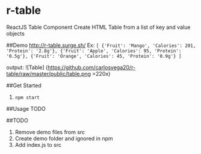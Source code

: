 # r-table

ReactJS Table Component
Create HTML Table from a list of key and value objects

##Demo
http://r-table.surge.sh/
Ex:
`[
{'Fruit': 'Mango', 'Calories': 201, 'Protein': '2.8g'},
{'Fruit': 'Apple', 'Calories': 95, 'Protein': '0.5g'},
{'Fruit': 'Orange', 'Calories': 45, 'Protein': '0.9g'}
]`

output:
![Table]
(https://github.com/carlosvega20/r-table/raw/master/public/table.png =220x)

##Get Started
1. `npm start`

##Usage
TODO

##TODO
1. Remove demo files from src
2. Create demo folder and ignored in npm
3. Add index.js to src
